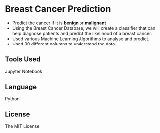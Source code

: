 # Breast Cancer Prediction

* Predict the cancer if it is **benign** or **malignant**
* Using the Breast Cancer Database, we will create a classifier that can help diagnose patients and predict the likelihood of a breast cancer.
* Used various Machine Learning Algorithms to analyse and predict.
* Used 30 different columns to understand the data.

## Tools Used
Jupyter Notebook

## Language
Python

## License

The MIT License
